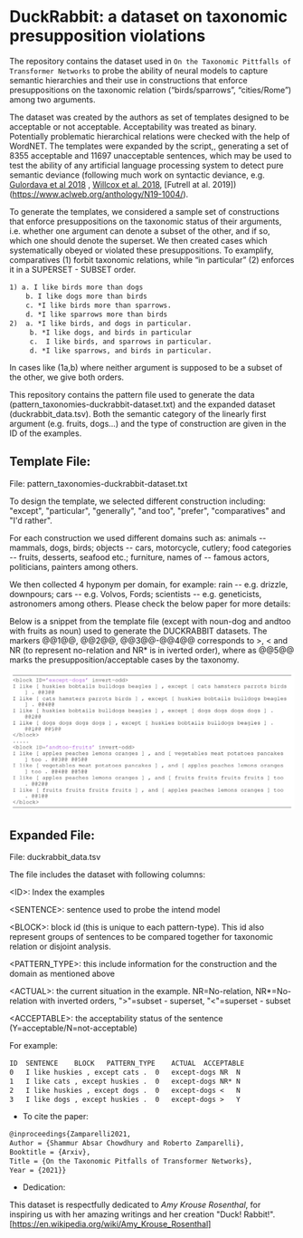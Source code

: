 # DuckRabbit: a dataset on taxonomic presupposition violations


The repository contains the dataset used in `On the Taxonomic Pittfalls of Transformer Networks` to probe the ability of neural models to capture semantic hierarchies and their use in constructions that enforce presuppositions on the taxonomic relation (“birds/sparrows”, “cities/Rome”) among two arguments.

The dataset was created by the authors as set of templates designed to be acceptable or not acceptable. Acceptability was treated as binary. Potentially problematic hierarchical relations were checked with the help of WordNET. The templates were expanded by the script,, generating a set of 8355 acceptable and 11697 unacceptable sentences, which may be used to test the ability of any artificial language processing system to detect pure semantic deviance (following much work on syntactic deviance, e.g. [Gulordava et al 2018](https://www.aclweb.org/anthology/N18-1108/) , [Willcox et al. 2018](https://www.aclweb.org/anthology/W18-5423/), [Futrell at al. 2019])(https://www.aclweb.org/anthology/N19-1004/).

To generate the templates, we considered a sample set of constructions that enforce presuppositions on the taxonomic status of their arguments, i.e. whether one argument can denote a subset of the other, and if so, which one should denote the superset. We then created cases which systematically obeyed or violated these presuppositions. To examplify,  comparatives (1) forbit taxonomic relations, while “in particular” (2) enforces it in a SUPERSET - SUBSET order.

```
1) a. I like birds more than dogs
    b. I like dogs more than birds
    c. *I like birds more than sparrows.
    d. *I like sparrows more than birds
2)  a. *I like birds, and dogs in particular.
     b. *I like dogs, and birds in particular
     c.  I like birds, and sparrows in particular.
     d. *I like sparrows, and birds in particular.
```     

In cases like (1a,b) where neither argument is supposed to be a subset of the other, we give both orders. 

This repository contains the pattern file used to generate the data (pattern_taxonomies-duckrabbit-dataset.txt) and the expanded dataset (duckrabbit_data.tsv). Both the semantic category of the linearly first argument (e.g. fruits, dogs...) and the type of construction are given in the ID of the examples.



## Template File:
File: pattern_taxonomies-duckrabbit-dataset.txt

To design the template, we selected different construction including: "except", "particular", "generally", "and too", "prefer", "comparatives" and "I'd rather". 

For each construction we used different domains such as: animals -- mammals, dogs, birds; objects -- cars, motorcycle, cutlery; food categories -- fruits, desserts, seafood etc.; furniture, names of -- famous actors, politicians, painters among others.

We then collected 4 hyponym per domain, for example: rain -- e.g. drizzle, downpours; cars -- e.g. Volvos, Fords; scientists -- e.g. geneticists, astronomers among others. Please check the below paper for more details:

Below is a snippet from the template file (except with noun-dog and andtoo with fruits as noun) used to generate the DUCKRABBIT datasets. 
The markers @@1@@, @@2@@, @@3@@-@@4@@ corresponds to >, < and NR (to represent no-relation and NR* is in iverted order), where as @@5@@ marks the presupposition/acceptable cases by the taxonomy. 

![template_snippet][template]

## Expanded File:
File: duckrabbit_data.tsv

The file includes the dataset with following columns:

<ID\>: Index the examples

<SENTENCE\>:	sentence used to probe the intend model

<BLOCK\>:	block id (this is unique to each pattern-type). This id also represent groups of sentences to be compared together for taxonomic relation or disjoint analysis.

<PATTERN_TYPE\>:	this include information for the construction and the domain as mentioned above

<ACTUAL\>:	the current situation in the example. NR=No-relation, NR*=No-relation with inverted orders, "\>"=subset - superset, "<"=superset - subset

<ACCEPTABLE\>:  the acceptability status of the sentence (Y=acceptable/N=not-acceptable)

For example:
```
ID	SENTENCE	BLOCK	PATTERN_TYPE	ACTUAL	ACCEPTABLE
0	I like huskies , except cats .	0	except-dogs	NR	N
1	I like cats , except huskies .	0	except-dogs	NR*	N
2	I like huskies , except dogs .	0	except-dogs	<	N
3	I like dogs , except huskies .	0	except-dogs	>	Y
```


* To cite the paper:
```
@inproceedings{Zamparelli2021,
Author = {Shammur Absar Chowdhury and Roberto Zamparelli},
Booktitle = {Arxiv},
Title = {On the Taxonomic Pitfalls of Transformer Networks},
Year = {2021}}
```

* Dedication:

This dataset is respectfully dedicated to _Amy Krouse Rosenthal_, for inspiring us with her amazing writings and her creation "Duck! Rabbit!".
[https://en.wikipedia.org/wiki/Amy_Krouse_Rosenthal]


[template]: img/templates.png "DUCKRABBIT Pattern Template"

